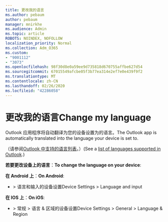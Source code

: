 ```yaml
---
title: 更改我的语言
ms.author: pebaum
author: pebaum
manager: mnirkhe
ms.audience: Admin
ms.topic: article
ROBOTS: NOINDEX, NOFOLLOW
localization_priority: Normal
ms.collection: Adm_O365
ms.custom:
- "9001112"
- "3073"
ms.openlocfilehash: 98f30d8e0a59ee9d735818d670755affbe627d54
ms.sourcegitcommit: 67015549afcbe05f3b77ea314e2ef7e0e439f9f2
ms.translationtype: MT
ms.contentlocale: zh-CN
ms.lasthandoff: 02/26/2020
ms.locfileid: "42286058"
---
```

# <a name="change-my-language"></a><span data-ttu-id="9e7a4-102">更改我的语言</span><span class="sxs-lookup"><span data-stu-id="9e7a4-102">Change my language</span></span>

<span data-ttu-id="9e7a4-103">Outlook 应用程序将自动翻译为您的设备设置为的语言。</span><span class="sxs-lookup"><span data-stu-id="9e7a4-103">The Outlook app is automatically translated into the language your device is set to.</span></span> 

<span data-ttu-id="9e7a4-104">（请参阅[Outlook 中支持的语言列表](https://acompli.helpshift.com/a/outlook/?s=general-questions&f=in-which-languages-is-your-app-translated)。）</span><span class="sxs-lookup"><span data-stu-id="9e7a4-104">(See a [list of languages supported in Outlook](https://acompli.helpshift.com/a/outlook/?s=general-questions&f=in-which-languages-is-your-app-translated).)</span></span> 

<span data-ttu-id="9e7a4-105">**若要更改设备上的语言**：</span><span class="sxs-lookup"><span data-stu-id="9e7a4-105">**To change the language on your device**:</span></span> 

<span data-ttu-id="9e7a4-106">**在 Android 上**：</span><span class="sxs-lookup"><span data-stu-id="9e7a4-106">**On Android**:</span></span> 

- <span data-ttu-id="9e7a4-107">> 语言和输入的设备设置</span><span class="sxs-lookup"><span data-stu-id="9e7a4-107">Device Settings > Language and input</span></span> 

<span data-ttu-id="9e7a4-108">**在 IOS 上**：</span><span class="sxs-lookup"><span data-stu-id="9e7a4-108">**On iOS**:</span></span> 

- <span data-ttu-id="9e7a4-109">> 常规 > 语言 & 区域的设备设置</span><span class="sxs-lookup"><span data-stu-id="9e7a4-109">Device Settings > General > Language & Region</span></span> 
